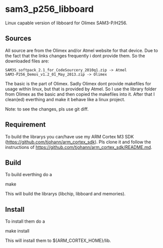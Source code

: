 sam3_p256_libboard
==================

Linux capable version of libboard for Olimex SAM3-P/H256.


Sources
-------

All source are from the Olimex and/or Atmel website for that device. Due to the fact that the links changes frequently i dont provide them. So the downloaded files are:

    SAM3S_softpack_2.1_for_CodeSourcery_2010q1.zip -> Atmel
    SAM3-P256_Demos_v1.2_01_May_2013.zip -> Olimex

The basic is the part of Olimex. Sadly Olimex dont provide makefiles for usage within linux, but that is provided by Atmel. So I use the library folder from Olimex as the basic and then copied the makefiles into it. After that I clean(ed) everthing and make it behave like a linux project.

Note: to see the changes, pls use git diff.


Requirement
-----------

To build the librarys you can/have use my ARM Cortex M3 SDK (https://github.com/tjohann/arm_cortex_sdk). Pls clone it and follow the instructions of https://github.com/tjohann/arm_cortex_sdk/README.md.


Build
-----

To build everthing do a

   make

This will build the librarys (libchip, libboard and memories).


Install
-------

To install them do a

   make install

This will install them to ${ARM_CORTEX_HOME}/lib.
